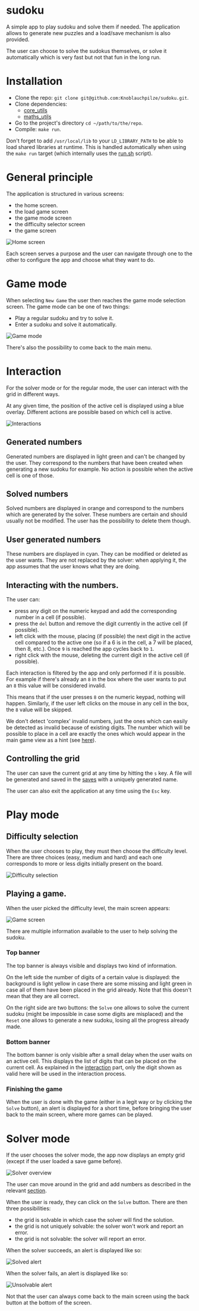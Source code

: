 
# sudoku

A simple app to play sudoku and solve them if needed. The application allows to generate new puzzles and a load/save mechanism is also provided.

The user can choose to solve the sudokus themselves, or solve it automatically which is very fast but not that fun in the long run.

# Installation

- Clone the repo: `git clone git@github.com:Knoblauchpilze/sudoku.git`.
- Clone dependencies:
    * [core_utils](https://github.com/Knoblauchpilze/core_utils)
    * [maths_utils](https://github.com/Knoblauchpilze/maths_utils)
- Go to the project's directory `cd ~/path/to/the/repo`.
- Compile: `make run`.

Don't forget to add `/usr/local/lib` to your `LD_LIBRARY_PATH` to be able to load shared libraries at runtime. This is handled automatically when using the `make run` target (which internally uses the [run.sh](data/run.sh) script).

# General principle

The application is structured in various screens:
* the home screen.
* the load game screen
* the game mode screen
* the difficulty selector screen
* the game screen

![Home screen](resources/home_screen.png)

Each screen serves a purpose and the user can navigate through one to the other to configure the app and choose what they want to do.

# Game mode
When selecting `New Game` the user then reaches the game mode selection screen. The game mode can be one of two things:
* Play a regular sudoku and try to solve it.
* Enter a sudoku and solve it automatically.

![Game mode](resources/game_mode_screen.png)

There's also the possibility to come back to the main menu.

# Interaction

For the solver mode or for the regular mode, the user can interact with the grid in different ways.

At any given time, the position of the active cell is displayed using a blue overlay. Different actions are possible based on which cell is active.

![Interactions](resources/interactions.png)

## Generated numbers

Generated numbers are displayed in light green and can't be changed by the user. They correspond to the numbers that have been created when generating a new sudoku for example. No action is possible when the active cell is one of those.

## Solved numbers

Solved numbers are displayed in orange and correspond to the numbers which are generated by the solver. These numbers are certain and should usually not be modified. The user has the possibility to delete them though.

## User generated numbers

These numbers are displayed in cyan. They can be modified or deleted as the user wants. They are not replaced by the solver: when applying it, the app assumes that the user knows what they are doing.

## Interacting with the numbers.

The user can:
* press any digit on the numeric keypad and add the corresponding number in a cell (if possible).
* press the `del` button and remove the digit currently in the active cell (if possible).
* left click with the mouse, placing (if possible) the next digit in the active cell compared to the active one (so if a 6 is in the cell, a 7 will be placed, then 8, etc.). Once `9` is reached the app cycles back to `1`.
* right click with the mouse, deleting the current digit in the active cell (if possible).

Each interaction is filtered by the app and only performed if it is possible. For example if there's already an `8` in the box where the user wants to put an `8` this value will be considered invalid.

This means that if the user presses `8` on the numeric keypad, nothing will happen. Similarly, if the user left clicks on the mouse in any cell in the box, the `8` value will be skipped.

We don't detect 'complex' invalid numbers, just the ones which can easily be detected as invalid because of existing digits. The number which will be possible to place in a cell are exactly the ones which would appear in the main game view as a hint (see [here](#bottom-banner)).

## Controlling the grid

The user can save the current grid at any time by hitting the `s` key. A file will be generated and saved in the [saves](data/saves/) with a uniquely generated name.

The user can also exit the application at any time using the `Esc` key.

# Play mode

## Difficulty selection

When the user chooses to play, they must then choose the difficulty level. There are three choices (easy, medium and hard) and each one corresponds to more or less digits initially present on the board.

![Difficulty selection](resources/difficulty_screen.png)

## Playing a game.

When the user picked the difficulty level, the main screen appears:

![Game screen](resources/game_screen.png)

There are multiple information available to the user to help solving the sudoku.

### Top banner

The top banner is always visible and displays two kind of information.

On the left side the number of digits of a certain value is displayed: the background is light yellow in case there are some missing and light green in case all of them have been placed in the grid already. Note that this doesn't mean that they are all correct.

On the right side are two buttons: the `Solve` one allows to solve the current sudoku (might be impossible in case some digits are misplaced) and the `Reset` one allows to generate a new sudoku, losing all the progress already made.

### Bottom banner

The bottom banner is only visible after a small delay when the user waits on an active cell. This displays the list of digits that can be placed on the current cell. As explained in the [interaction](#interaction) part, only the digit shown as valid here will be used in the interaction process.

### Finishing the game

When the user is done with the game (either in a legit way or by clicking the `Solve` button), an alert is displayed for a short time, before bringing the user back to the main screen, where more games can be played.

# Solver mode

If the user chooses the solver mode, the app now displays an empty grid (except if the user loaded a save game before).

![Solver overview](resources/solver_empty.png)

The user can move around in the grid and add numbers as described in the relevant [section](#interaction).

When the user is ready, they can click on the `Solve` button. There are then three possibilities:
* the grid is solvable in which case the solver will find the solution.
* the grid is not uniquely solvable: the solver won't work and report an error.
* the grid is not solvable: the solver will report an error.

When the solver succeeds, an alert is displayed like so:

![Solved alert](resources/solved_alert.png)

When the solver fails, an alert is displayed like so:

![Unsolvable alert](resources/unsolvable_alert.png)

Not that the user can always come back to the main screen using the back button at the bottom of the screen.